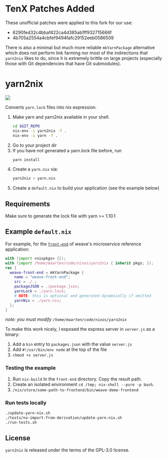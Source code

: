 # TenX Patches Added

These unofficial patches were applied to this fork for our use:

* 6290fed32c4bbaf422ca4d385ab1ff932715666f
* 4b705a2554a4cbfef9494fafc29152eeb0586509

There is also a minimal but much more reliable `mkYarnPackage` alternative which
does not perform link farming nor most of the indirections that `yarn2nix` likes
to do, since it is extremely brittle on large projects (especially those with
Git dependencies that have Git submodules).

# yarn2nix
<img src="https://travis-ci.org/moretea/yarn2nix.svg?branch=master">

Converts `yarn.lock` files into nix expression.


1. Make yarn and yarn2nix available in your shell.
   ```sh
   cd $GIT_REPO
   nix-env -i yarn2nix -f .
   nix-env -i yarn -f .
   ```
2. Go to your project dir
3. If you have not generated a yarn.lock file before, run
   ```sh
   yarn install
   ```
4. Create a `yarn.nix` via:
   ```sh
   yarn2nix > yarn.nix
   ```
5. Create a `default.nix` to build your application (see the example below)

## Requirements

Make sure to generate the lock file with yarn >= 1.10.1

## Example `default.nix`

For example, for the [`front-end`](https://github.com/microservices-demo/front-end) of weave's microservice reference application:

```nix
with (import <nixpkgs> {});
with (import /home/maarten/code/nixos/yarn2nix { inherit pkgs; });
rec {
  weave-front-end = mkYarnPackage {
    name = "weave-front-end";
    src = ./.;
    packageJSON = ./package.json;
    yarnLock = ./yarn.lock;
    # NOTE: this is optional and generated dynamically if omitted
    yarnNix = ./yarn.nix;
  };
}
```

_note: you must modify `/home/maarten/code/nixos/yarn2nix`_

To make this work nicely, I exposed the express server in `server.js` as a binary:
1. Add a `bin` entry to `packages.json` with the value `server.js`
2. Add  `#!/usr/bin/env node` at the top of the file
3. `chmod +x server.js`

### Testing the example

1. Run `nix-build` In the `front-end` directory. Copy the result path.
2. Create an isolated environment `cd /tmp; nix-shell --pure -p bash`.
3. `/nix/store/some-path-to-frontend/bin/weave-demo-frontend`

### Run tests locally

```sh
./update-yarn-nix.sh
./tests/no-import-from-derivation/update-yarn-nix.sh
./run-tests.sh
```

## License
`yarn2nix` is released under the terms of the GPL-3.0 license.
